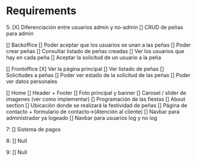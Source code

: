 # Requirements

5:
[X] Diferenciación entre usuarios admin y no-admin
[] CRUD de peñas para admin

[] Backoffice
    [] Poder aceptar que los usuarios se unan a las peñas
    [] Poder crear peñas
    [] Consultar listado de peñas creadas
    [] Ver los usuarios que hay en cada peña
    [] Aceptar la solicitud de un usuario a la peña

[] Frontoffice
    [X] Ver la página principal
    [] Ver listado de peñas
    [] Solicitudes a peñas
    [] Poder ver estado de la solicitud de las peñas
    [] Poder ver datos personales

[] Home
    [] Header + Footer
    [] Foto principal y banner
    [] Carosel / slider de imagenes (ver como implementar)
    [] Programación de las fiestas
    [] About section
    [] Ubicación donde se realizará la festividad de peñas
    [] Página de contacto + formulario de contacto->(Atención al cliente)
    [] Navbar para administrador ya logeado
    [] Navbar para usuarios log y no log


7:
    [] Sistema de pagos

8:
    [] Null
    

9:
    [] Null